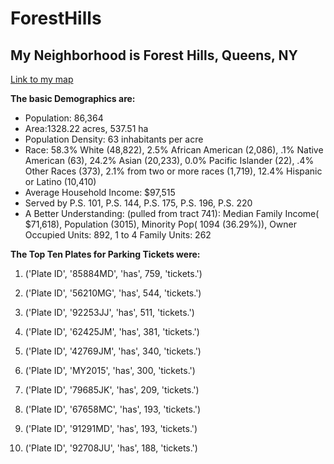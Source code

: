 # ForestHills
## My Neighborhood is Forest Hills, Queens, NY


[Link to my map](https://github.com/Greg51697/hello-world/blob/master/map%20(1).geojson)

**The basic Demographics are:**
* 	Population: 86,364
* 	Area:1328.22 acres, 537.51 ha
* 	Population Density: 63 inhabitants per acre
* 	Race: 58.3% White (48,822), 2.5% African American (2,086), .1% Native American (63), 24.2% Asian (20,233), 0.0% Pacific Islander (22), .4% Other Races (373), 2.1% from two or more races (1,719), 12.4% Hispanic or Latino (10,410) 
* 	Average Household Income: $97,515
* 	Served by P.S. 101, P.S. 144, P.S. 175, P.S. 196, P.S. 220
* 	A Better Understanding: (pulled from tract 741): Median Family Income( $71,618), Population (3015), Minority Pop( 1094 (36.29%)), Owner Occupied Units: 892, 1 to 4 Family Units: 262

**The Top Ten Plates for Parking Tickets were:**
1) ('Plate ID', '85884MD', 'has', 759, 'tickets.')

2) ('Plate ID', '56210MG', 'has', 544, 'tickets.')

3) ('Plate ID', '92253JJ', 'has', 511, 'tickets.')

4) ('Plate ID', '62425JM', 'has', 381, 'tickets.')

5) ('Plate ID', '42769JM', 'has', 340, 'tickets.')

6) ('Plate ID', 'MY2015', 'has', 300, 'tickets.')

7) ('Plate ID', '79685JK', 'has', 209, 'tickets.')

8) ('Plate ID', '67658MC', 'has', 193, 'tickets.')

9) ('Plate ID', '91291MD', 'has', 193, 'tickets.')

10) ('Plate ID', '92708JU', 'has', 188, 'tickets.')

